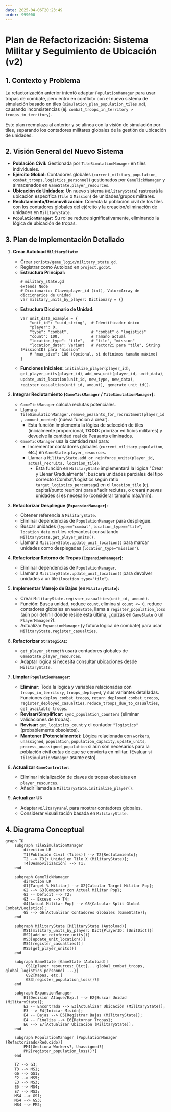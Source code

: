 ```yaml
---
date: 2025-04-06T20:23:49
order: 999000
---
```

# Plan de Refactorización: Sistema Militar y Seguimiento de Ubicación (v2)

## 1. Contexto y Problema

La refactorización anterior intentó adaptar `PopulationManager` para usar tropas de combate, pero entró en conflicto con el nuevo sistema de simulación basado en tiles (`simulation_plan_population_tiles.md`), causando inconsistencias (ej. `combat_troops_in_territory > troops_in_territory`).

Este plan reemplaza al anterior y se alinea con la visión de simulación por tiles, separando los contadores militares globales de la gestión de ubicación de unidades.

## 2. Visión General del Nuevo Sistema

*   **Población Civil:** Gestionada por `TileSimulationManager` en tiles individuales.
*   **Ejército Global:** Contadores globales (`current_military_population`, `combat_troops`, `logistics_personnel`) gestionados por `GameTickManager` y almacenados en `GameState.player_resources`.
*   **Ubicación de Unidades:** Un nuevo sistema (`MilitaryState`) rastreará la ubicación específica (`Tile` o `Mission`) de unidades/grupos militares.
*   **Reclutamiento/Desmovilización:** Conecta la población civil de los tiles con los contadores globales del ejército y la creación/eliminación de unidades en `MilitaryState`.
*   **`PopulationManager`:** Su rol se reduce significativamente, eliminando la lógica de ubicación de tropas.

## 3. Plan de Implementación Detallado

1.  **Crear Autoload `MilitaryState`:**
    *   Crear `scripts/game_logic/military_state.gd`.
    *   Registrar como Autoload en `project.godot`.
    *   **Estructura Principal:**
        ```gdscript
        # military_state.gd
        extends Node
        # Diccionario: Clave=player_id (int), Valor=Array de diccionarios de unidad
        var military_units_by_player: Dictionary = {}
        ```
    *   **Estructura Diccionario de Unidad:**
        ```gdscript
        var unit_data_example = {
            "unit_id": "uuid_string",  # Identificador único
            "player": 0,
            "type": "combat",          # "combat" o "logistics"
            "count": 100,              # Tamaño actual
            "location_type": "tile",   # "tile", "mission"
            "location_data": Variant   # Vector2i para "tile", String (MissionID) para "mission"
            # "max_size": 100 (Opcional, si definimos tamaño máximo)
        }
        ```
    *   **Funciones Iniciales:** `initialize_player(player_id)`, `get_player_units(player_id)`, `add_new_unit(player_id, unit_data)`, `update_unit_location(unit_id, new_type, new_data)`, `register_casualties(unit_id, amount)`, `_generate_unit_id()`.

2.  **Integrar Reclutamiento (`GameTickManager` / `TileSimulationManager`):**
    *   `GameTickManager` calcula reclutas potenciales.
    *   Llama a `TileSimulationManager.remove_peasants_for_recruitment(player_id, amount_needed)` (nueva función a crear).
        *   Esta función implementa la lógica de selección de tiles (inicialmente proporcional, **TODO:** priorizar edificios militares) y devuelve la cantidad real de Peasants eliminados.
    *   `GameTickManager` usa la cantidad real para:
        *   Incrementar contadores globales (`current_military_population`, etc.) en `GameState.player_resources`.
        *   Llamar a `MilitaryState.add_or_reinforce_units(player_id, actual_recruits, location_tile)`.
            *   Esta función en `MilitaryState` implementará la lógica "Crear y Llenar Gradualmente": buscará unidades parciales del tipo correcto (Combat/Logistics según ratio `target_logistics_percentage`) en el `location_tile` (ej. capital/punto reunión) para añadir reclutas, o creará nuevas unidades si es necesario (considerar tamaño máx/mín).

3.  **Refactorizar Despliegue (`ExpansionManager`):**
    *   Obtener referencia a `MilitaryState`.
    *   Eliminar dependencias de `PopulationManager` para despliegue.
    *   Buscar unidades (`type=="combat"`, `location_type=="tile"`, `location_data` en tiles relevantes) consultando `MilitaryState.get_player_units()`.
    *   Llamar a `MilitaryState.update_unit_location()` para marcar unidades como desplegadas (`location_type="mission"`).

4.  **Refactorizar Retorno de Tropas (`ExpansionManager`):**
    *   Eliminar dependencias de `PopulationManager`.
    *   Llamar a `MilitaryState.update_unit_location()` para devolver unidades a un tile (`location_type="tile"`).

5.  **Implementar Manejo de Bajas (en `MilitaryState`):**
    *   Crear `MilitaryState.register_casualties(unit_id, amount)`.
    *   Función: Busca unidad, reduce `count`, elimina si `count <= 0`, reduce contadores globales en `GameState`, llama a `register_population_loss` (aún por definir dónde reside esta última, ¿quizás en `GameState` o un `PlayerManager`?).
    *   Actualizar `ExpansionManager` (y futura lógica de combate) para usar `MilitaryState.register_casualties`.

6.  **Refactorizar `StrategicAI`:**
    *   `get_player_strength` usará contadores globales de `GameState.player_resources`.
    *   Adaptar lógica si necesita consultar ubicaciones desde `MilitaryState`.

7.  **Limpiar `PopulationManager`:**
    *   **Eliminar:** Toda la lógica y variables relacionadas con `troops_in_territory`, `troops_deployed`, y sus variantes detalladas. Funciones `deploy_combat_troops`, `return_deployed_combat_troops`, `register_deployed_casualties`, `reduce_troops_due_to_casualties`, `get_available_troops`.
    *   **Revisar/Simplificar:** `sync_population_counters` (eliminar validaciones de tropas).
    *   **Revisar:** `get_logistics_count` y el contador `"logistics"` (probablemente obsoletos).
    *   **Mantener (Potencialmente):** Lógica relacionada con `workers`, `unassigned`, `population`, `population_capacity`, `update_units`, `process_unassigned_population` si aún son necesarios para la población civil *antes* de que se convierta en militar. (Evaluar si `TileSimulationManager` asume esto).

8.  **Actualizar `GameController`:**
    *   Eliminar inicialización de claves de tropas obsoletas en `player_resources`.
    *   Añadir llamada a `MilitaryState.initialize_player()`.

9.  **Actualizar UI:**
    *   Adaptar `MilitaryPanel` para mostrar contadores globales.
    *   Considerar visualización basada en `MilitaryState`.

## 4. Diagrama Conceptual

```mermaid
graph TD
    subgraph TileSimulationManager
        direction LR
        T1[Población Civil (Tiles)] --> T2{Reclutamiento};
        T2 --> T3[+ Unidad en Tile X (MilitaryState)];
        T4[Desmovilización] --> T1;
    end

    subgraph GameTickManager
        direction LR
        G1[Target % Militar] --> G2{Calcular Target Militar Pop};
        G2 --> G3{Comparar con Actual Militar Pop};
        G3 -- Déficit --> T2;
        G3 -- Exceso --> T4;
        G4[Actual Militar Pop] --> G5{Calcular Split Global Combat/Logistics};
        G5 --> G6[Actualizar Contadores Globales (GameState)];
    end
    
    subgraph MilitaryState [MilitaryState (Autoload)]
        MS1[military_units_by_player: Dict{PlayerID: [UnitDict]}]
        MS2[add_or_reinforce_units()]
        MS3[update_unit_location()]
        MS4[register_casualties()]
        MS5[get_player_units()]
    end

    subgraph GameState [GameState (Autoload)]
         GS1[player_resources: Dict{... global_combat_troops, global_logistics_personnel ...}]
         GS2[Mapas, etc.]
         GS3[register_population_loss()?]
    end

    subgraph ExpansionManager
        E1[Decisión Ataque/Exp.] --> E2{Buscar Unidad (MilitaryState)};
        E2 -- Encontrada --> E3[Actualizar Ubicación (MilitaryState)];
        E3 --> E4[Iniciar Misión];
        E4 -- Bajas --> E5[Registrar Bajas (MilitaryState)];
        E4 -- Finaliza --> E6{Retornar Tropas};
        E6 --> E7[Actualizar Ubicación (MilitaryState)];
    end
    
    subgraph PopulationManager [PopulationManager (Refactorizado/Reducido)]
        PM1[Gestiona Workers?, Unassigned?]
        PM2[register_population_loss()?]
    end

    T2 --> G3; 
    T3 --> MS1;
    G6 --> GS1;
    E2 --> MS5;
    E3 --> MS3;
    E5 --> MS4;
    E7 --> MS3;
    MS4 --> GS1;
    MS4 --> GS3; 
    MS4 --> PM2;